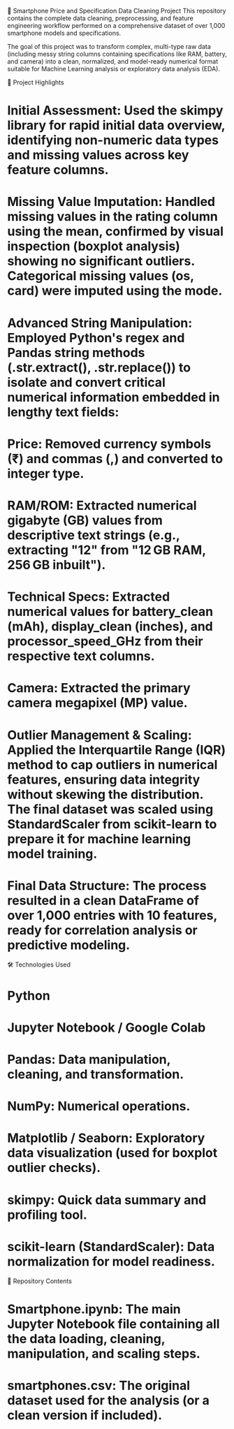 📱 Smartphone Price and Specification Data Cleaning Project
This repository contains the complete data cleaning, preprocessing, and feature engineering workflow performed on a comprehensive dataset of over 1,000 smartphone models and specifications.

The goal of this project was to transform complex, multi-type raw data (including messy string columns containing specifications like RAM, battery, and camera) into a clean, normalized, and model-ready numerical format suitable for Machine Learning analysis or exploratory data analysis (EDA).

🚀 Project Highlights
# Initial Assessment: Used the skimpy library for rapid initial data overview, identifying non-numeric data types and missing values across key feature columns.

# Missing Value Imputation: Handled missing values in the rating column using the mean, confirmed by visual inspection (boxplot analysis) showing no significant outliers. Categorical missing values (os, card) were imputed using the mode.

# Advanced String Manipulation: Employed Python's regex and Pandas string methods (.str.extract(), .str.replace()) to isolate and convert critical numerical information embedded in lengthy text fields:

# Price: Removed currency symbols (₹) and commas (,) and converted to integer type.

# RAM/ROM: Extracted numerical gigabyte (GB) values from descriptive text strings (e.g., extracting "12" from "12 GB RAM, 256 GB inbuilt").

# Technical Specs: Extracted numerical values for battery_clean (mAh), display_clean (inches), and processor_speed_GHz from their respective text columns.

# Camera: Extracted the primary camera megapixel (MP) value.

# Outlier Management & Scaling: Applied the Interquartile Range (IQR) method to cap outliers in numerical features, ensuring data integrity without skewing the distribution. The final dataset was scaled using StandardScaler from scikit-learn to prepare it for machine learning model training.

# Final Data Structure: The process resulted in a clean DataFrame of over 1,000 entries with 10 features, ready for correlation analysis or predictive modeling.

🛠️ Technologies Used

# Python

# Jupyter Notebook / Google Colab

# Pandas: Data manipulation, cleaning, and transformation.

# NumPy: Numerical operations.

# Matplotlib / Seaborn: Exploratory data visualization (used for boxplot outlier checks).

# skimpy: Quick data summary and profiling tool.

# scikit-learn (StandardScaler): Data normalization for model readiness.

📁 Repository Contents
# Smartphone.ipynb: The main Jupyter Notebook file containing all the data loading, cleaning, manipulation, and scaling steps.

# smartphones.csv: The original dataset used for the analysis (or a clean version if included).
